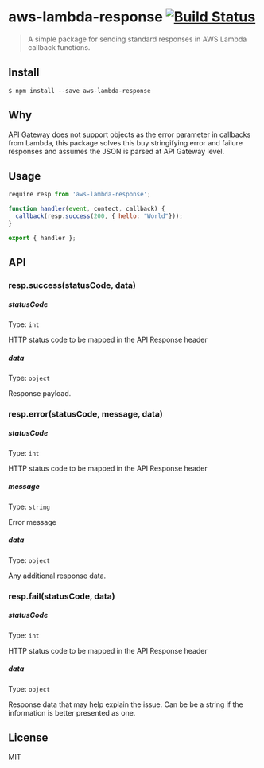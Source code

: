 # aws-lambda-response [![Build Status](https://travis-ci.org/aceew/aws-lambda-response.svg?branch=master)](https://travis-ci.org/aceew/aws-lambda-response)

> A simple package for sending standard responses in AWS Lambda callback functions.

## Install
```
$ npm install --save aws-lambda-response
```

## Why
API Gateway does not support objects as the error parameter in callbacks from Lambda, this package solves this buy stringifying error and failure responses and assumes the JSON is parsed at API Gateway level. 


## Usage

```js
require resp from 'aws-lambda-response';

function handler(event, contect, callback) {
  callback(resp.success(200, { hello: "World"}));
}

export { handler };

```


## API

### resp.success(statusCode, data)

##### statusCode

Type: `int`

HTTP status code to be mapped in the API Response header

##### data

Type: `object`

Response payload.

### resp.error(statusCode, message, data)

##### statusCode

Type: `int`

HTTP status code to be mapped in the API Response header

##### message

Type: `string`

Error message

##### data

Type: `object`

Any additional response data.

### resp.fail(statusCode, data)

##### statusCode

Type: `int`

HTTP status code to be mapped in the API Response header

##### data

Type: `object`

Response data that may help explain the issue. Can be be a string if the information is better presented as one.


## License

MIT
